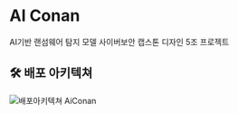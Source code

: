 # AI Conan
AI기반 랜섬웨어 탐지 모델
사이버보안 캡스톤 디자인 5조 프로젝트


## 🛠️ 배포 아키텍쳐
![배포아키텍쳐 AiConan](https://user-images.githubusercontent.com/60373714/226677442-e832e798-d42d-4bd1-8a3c-8579b6ff8983.png)
